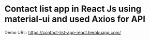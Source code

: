# Contact list app in React Js using material-ui and used Axios for API

Demo URL: https://contact-list-app-react.herokuapp.com/
